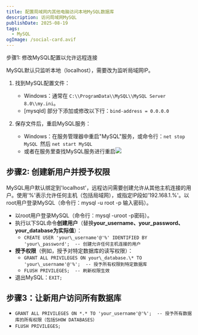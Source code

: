 ```yaml
---
title: 配置局域网内其他电脑访问本地MySQL数据库
description: 访问局域网MySQL
publishDate: 2025-08-19
tags:
  - MySQL
ogImage: /social-card.avif
---
```

步骤1: 修改MySQL配置以允许远程连接

MySQL默认只监听本地（localhost），需要改为监听局域网IP。

1. 找到MySQL配置文件：

   * Windows：通常在 `C:\\ProgramData\\MySQL\\MySQL Server 8.0\\my.ini`。
   * [mysqld] 部分下添加或修改以下行：`bind-address = 0.0.0.0`
2. 保存文件后，重启MySQL服务：

   * Windows：在服务管理器中重启"MySQL"服务，或命令行：`net stop MySQL `然后 `net start MySQL`
   * 或者在服务里查找MySQL服务进行重启![](https://blogimg.richardli.de/img/20250819155341103.png)

## 步骤2: 创建新用户并授予权限

MySQL用户默认绑定到'localhost'，远程访问需要创建允许从其他主机连接的用户。使用'%'表示允许任何主机（包括局域网），或指定IP段如'192.168.1.%'。以root用户登录MySQL（命令行：mysql -u root -p 输入密码）。

* 以root用户登录MySQL（命令行：mysql -uroot -p密码）。
* 执行以下SQL命令**创建用户**（替换**your\_username、your\_password、your\_database为实际值**）：
  * `CREATE USER 'your\_username'@'%' IDENTIFIED BY 'your\_password';  -- 创建允许任何主机连接的用户`
* **授予权限**（例如，授予对特定数据库的读写权限）：
  * `GRANT ALL PRIVILEGES ON your\_database.\* TO 'your\_username'@'%';  -- 授予所有权限到特定数据库`
  * `FLUSH PRIVILEGES;  -- 刷新权限生效`
* 退出MySQL：`EXIT;`

## 步骤3：让新用户访问所有数据库

* `GRANT ALL PRIVILEGES ON *.* TO 'your_username'@'%';  -- 授予所有数据库的所有权限（包括SHOW DATABASES）`
* `FLUSH PRIVILEGES;`
